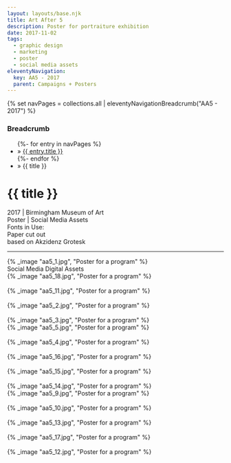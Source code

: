 ```yaml
---
layout: layouts/base.njk
title: Art After 5
description: Poster for portraiture exhibition
date: 2017-11-02
tags:
  - graphic design
  - marketing
  - poster
  - social media assets
eleventyNavigation:
  key: AA5 - 2017
  parent: Campaigns + Posters
---
```

{% set navPages = collections.all | eleventyNavigationBreadcrumb("AA5 - 2017") %}
<div class="breadcrumb">
    <h3 class="visually-hidden">Breadcrumb</h3>
	<ul class="nav">
            {%- for entry in navPages %}
		<li class="nav-item"{% if entry.url == page.url %} class="active-breadcrumb"{% endif %}> » <a href="{{ entry.url }}">{{ entry.title }}</a></li>
  	    	{%- endfor %}
	    <li class="nav-item"><active-breadcrumb>» {{ title }}</active-breadcrumb></li>
	</ul>
</div>
<div class="container">
	<div class="row"></div>
	<div class="row">
		<div class="col-4 col-4-md col-4-lg">
			<h1>{{ title }}</h1>
			<figcaption>2017 | Birmingham Museum of Art</figcaption>
			<figcaption>Poster | Social Media Assets</figcaption>
			<figcaption>Fonts in Use:</br>Paper cut out</br>based on Akzidenz Grotesk</figcaption>
            <hr>
		</div>
        <div class="col"></div>
        <div class="col-6 col-6-md col-6-lg">
			{% _image "aa5_1.jpg", "Poster for a program" %}
		</div>
	</div>
	<div class="row">
		<div class="col">
			<figcaption>Social Media Digital Assets</figcaption>
    	</div>
	</div>
	<div class="row">
		<div class="col">
			{% _image "aa5_18.jpg", "Poster for a program" %}
			</br></br>
			{% _image "aa5_11.jpg", "Poster for a program" %}
			</br></br>
			{% _image "aa5_2.jpg", "Poster for a program" %}
			</br></br>
			{% _image "aa5_3.jpg", "Poster for a program" %}
		</div>
		<div class="col">
			{% _image "aa5_5.jpg", "Poster for a program" %}
			</br></br>
			{% _image "aa5_4.jpg", "Poster for a program" %}
			</br></br>
			{% _image "aa5_16.jpg", "Poster for a program" %}
			</br></br>
			{% _image "aa5_15.jpg", "Poster for a program" %}
			</br></br>
			{% _image "aa5_14.jpg", "Poster for a program" %}
			</div>
		<div class="col">
			{% _image "aa5_9.jpg", "Poster for a program" %}
			</br></br>
			{% _image "aa5_10.jpg", "Poster for a program" %}
			</br></br>
			{% _image "aa5_13.jpg", "Poster for a program" %}
			</br></br>
			{% _image "aa5_17.jpg", "Poster for a program" %}
			</br></br>
			{% _image "aa5_12.jpg", "Poster for a program" %}
		</div>
	</div>
</div>